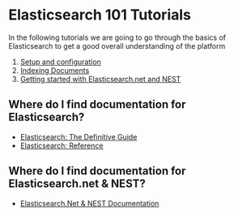 # Elasticsearch 101 Tutorials #
In the following tutorials we are going to go through the basics of Elasticsearch
to get a good overall understanding of the platform

1. [Setup and configuration](setup-and-configuration.md)
2. [Indexing Documents](indexing-documents.md)
3. [Getting started with Elasticsearch.net and NEST](getting-started-with-nest.md)

## Where do I find documentation for Elasticsearch? ##
- [Elasticsearch: The Definitive Guide](http://www.elasticsearch.org/guide/en/elasticsearch/guide/current/index.html)
- [Elasticsearch: Reference](http://www.elasticsearch.org/guide/en/elasticsearch/reference/current/index.html)


## Where do I find documentation for Elasticsearch.net & NEST? ##
- [Elasticsearch.Net & NEST Documentation](http://nest.azurewebsites.net/)